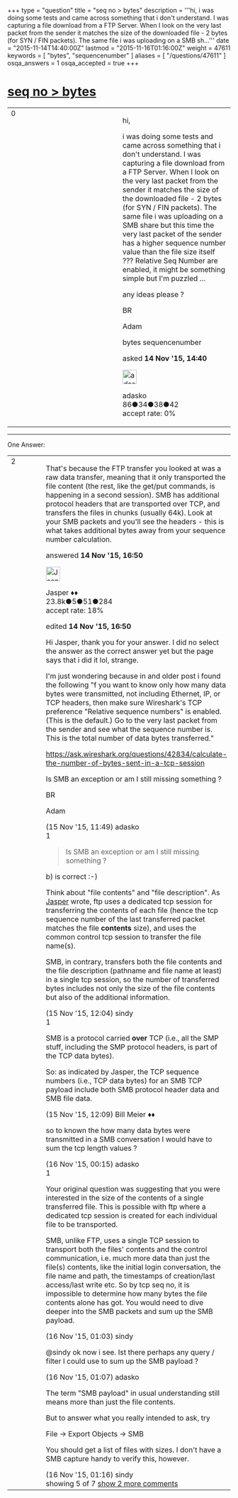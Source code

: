 +++
type = "question"
title = "seq no &gt; bytes"
description = '''hi, i was doing some tests and came across something that i don&#x27;t understand. I was capturing a file download from a FTP Server. When I look on the very last packet from the sender it matches the size of the downloaded file - 2 bytes (for SYN / FIN packets). The same file i was uploading on a SMB sh...'''
date = "2015-11-14T14:40:00Z"
lastmod = "2015-11-16T01:16:00Z"
weight = 47611
keywords = [ "bytes", "sequencenumber" ]
aliases = [ "/questions/47611" ]
osqa_answers = 1
osqa_accepted = true
+++

<div class="headNormal">

# [seq no &gt; bytes](/questions/47611/seq-no-bytes)

</div>

<div id="main-body">

<div id="askform">

<table id="question-table" style="width:100%;"><colgroup><col style="width: 50%" /><col style="width: 50%" /></colgroup><tbody><tr class="odd"><td style="width: 30px; vertical-align: top"><div class="vote-buttons"><span id="post-47611-upvote" class="ajax-command post-vote up" rel="nofollow" title="I like this post (click again to cancel)"> </span><div id="post-47611-score" class="post-score" title="current number of votes">0</div><span id="post-47611-downvote" class="ajax-command post-vote down" rel="nofollow" title="I dont like this post (click again to cancel)"> </span> <span id="favorite-mark" class="ajax-command favorite-mark" rel="nofollow" title="mark/unmark this question as favorite (click again to cancel)"> </span><div id="favorite-count" class="favorite-count"></div></div></td><td><div id="item-right"><div class="question-body"><p>hi,</p><p>i was doing some tests and came across something that i don't understand. I was capturing a file download from a FTP Server. When I look on the very last packet from the sender it matches the size of the downloaded file - 2 bytes (for SYN / FIN packets). The same file i was uploading on a SMB share but this time the very last packet of the sender has a higher sequence number value than the file size itself ??? Relative Seq Number are enabled, it might be something simple but I'm puzzled ...</p><p>any ideas please ?</p><p>BR</p><p>Adam</p></div><div id="question-tags" class="tags-container tags"><span class="post-tag tag-link-bytes" rel="tag" title="see questions tagged &#39;bytes&#39;">bytes</span> <span class="post-tag tag-link-sequencenumber" rel="tag" title="see questions tagged &#39;sequencenumber&#39;">sequencenumber</span></div><div id="question-controls" class="post-controls"></div><div class="post-update-info-container"><div class="post-update-info post-update-info-user"><p>asked <strong>14 Nov '15, 14:40</strong></p><img src="https://secure.gravatar.com/avatar/2b3f26f3a24449776af62dd8cca7715a?s=32&amp;d=identicon&amp;r=g" class="gravatar" width="32" height="32" alt="adasko&#39;s gravatar image" /><p><span>adasko</span><br />
<span class="score" title="86 reputation points">86</span><span title="34 badges"><span class="badge1">●</span><span class="badgecount">34</span></span><span title="38 badges"><span class="silver">●</span><span class="badgecount">38</span></span><span title="42 badges"><span class="bronze">●</span><span class="badgecount">42</span></span><br />
<span class="accept_rate" title="Rate of the user&#39;s accepted answers">accept rate:</span> <span title="adasko has no accepted answers">0%</span></p></div></div><div id="comments-container-47611" class="comments-container"></div><div id="comment-tools-47611" class="comment-tools"></div><div class="clear"></div><div id="comment-47611-form-container" class="comment-form-container"></div><div class="clear"></div></div></td></tr></tbody></table>

------------------------------------------------------------------------

<div class="tabBar">

<span id="sort-top"></span>

<div class="headQuestions">

One Answer:

</div>

</div>

<span id="47612"></span>

<div id="answer-container-47612" class="answer accepted-answer">

<table style="width:100%;"><colgroup><col style="width: 50%" /><col style="width: 50%" /></colgroup><tbody><tr class="odd"><td style="width: 30px; vertical-align: top"><div class="vote-buttons"><span id="post-47612-upvote" class="ajax-command post-vote up" rel="nofollow" title="I like this post (click again to cancel)"> </span><div id="post-47612-score" class="post-score" title="current number of votes">2</div><span id="post-47612-downvote" class="ajax-command post-vote down" rel="nofollow" title="I dont like this post (click again to cancel)"> </span> <span class="accept-answer on" rel="nofollow" title="adasko has selected this answer as the correct answer"> </span></div></td><td><div class="item-right"><div class="answer-body"><p>That's because the FTP transfer you looked at was a raw data transfer, meaning that it only transported the file content (the rest, like the get/put commands, is happening in a second session). SMB has additional protocol headers that are transported over TCP, and transfers the files in chunks (usually 64k). Look at your SMB packets and you'll see the headers - this is what takes additional bytes away from your sequence number calculation.</p></div><div class="answer-controls post-controls"></div><div class="post-update-info-container"><div class="post-update-info post-update-info-user"><p>answered <strong>14 Nov '15, 16:50</strong></p><img src="https://secure.gravatar.com/avatar/c578ba2967741f25aebd6afef702f432?s=32&amp;d=identicon&amp;r=g" class="gravatar" width="32" height="32" alt="Jasper&#39;s gravatar image" /><p><span>Jasper ♦♦</span><br />
<span class="score" title="23806 reputation points"><span>23.8k</span></span><span title="5 badges"><span class="badge1">●</span><span class="badgecount">5</span></span><span title="51 badges"><span class="silver">●</span><span class="badgecount">51</span></span><span title="284 badges"><span class="bronze">●</span><span class="badgecount">284</span></span><br />
<span class="accept_rate" title="Rate of the user&#39;s accepted answers">accept rate:</span> <span title="Jasper has 263 accepted answers">18%</span></p></div><div class="post-update-info post-update-info-edited"><p><span> edited <strong>14 Nov '15, 16:50</strong> </span></p></div></div><div id="comments-container-47612" class="comments-container"><span id="47619"></span><div id="comment-47619" class="comment"><div id="post-47619-score" class="comment-score"></div><div class="comment-text"><p>Hi Jasper, thank you for your answer. I did no select the answer as the correct answer yet but the page says that i did it lol, strange.</p><p>I'm just wondering because in and older post i found the following "f you want to know only how many data bytes were transmitted, not including Ethernet, IP, or TCP headers, then make sure Wireshark's TCP preference "Relative sequence numbers" is enabled. (This is the default.) Go to the very last packet from the sender and see what the sequence number is. This is the total number of data bytes transferred."</p><p><a href="https://ask.wireshark.org/questions/42834/calculate-the-number-of-bytes-sent-in-a-tcp-session">https://ask.wireshark.org/questions/42834/calculate-the-number-of-bytes-sent-in-a-tcp-session</a></p><p>Is SMB an exception or am I still missing something ?</p><p>BR</p><p>Adam</p></div><div id="comment-47619-info" class="comment-info"><span class="comment-age">(15 Nov '15, 11:49)</span> <span class="comment-user userinfo">adasko</span></div></div><span id="47620"></span><div id="comment-47620" class="comment"><div id="post-47620-score" class="comment-score">1</div><div class="comment-text"><blockquote><p>Is SMB an exception or am I still missing something ?<br />
</p></blockquote><p>b) is correct :-)</p><p>Think about "file contents" and "file description". As <a href="https://ask.wireshark.org/users/145/jasper">Jasper</a> wrote, ftp uses a dedicated tcp session for transferring the contents of each file (hence the tcp sequence number of the last transferred packet matches the file <strong>contents</strong> size), and uses the common control tcp session to transfer the file name(s).</p><p>SMB, in contrary, transfers both the file contents and the file description (pathname and file name at least) in a single tcp session, so the number of transferred bytes includes not only the size of the file contents but also of the additional information.</p></div><div id="comment-47620-info" class="comment-info"><span class="comment-age">(15 Nov '15, 12:04)</span> <span class="comment-user userinfo">sindy</span></div></div><span id="47621"></span><div id="comment-47621" class="comment"><div id="post-47621-score" class="comment-score">1</div><div class="comment-text"><p>SMB is a protocol carried <strong>over</strong> TCP (i.e., all the SMP stuff, including the SMP protocol headers, is part of the TCP data bytes).</p><p>So: as indicated by Jasper, the TCP sequence numbers (i.e., TCP data bytes) for an SMB TCP payload include both SMB protocol header data and SMB file data.</p></div><div id="comment-47621-info" class="comment-info"><span class="comment-age">(15 Nov '15, 12:09)</span> <span class="comment-user userinfo">Bill Meier ♦♦</span></div></div><span id="47625"></span><div id="comment-47625" class="comment"><div id="post-47625-score" class="comment-score"></div><div class="comment-text"><p>so to known the how many data bytes were transmitted in a SMB conversation I would have to sum the tcp length values ?</p></div><div id="comment-47625-info" class="comment-info"><span class="comment-age">(16 Nov '15, 00:15)</span> <span class="comment-user userinfo">adasko</span></div></div><span id="47626"></span><div id="comment-47626" class="comment"><div id="post-47626-score" class="comment-score">1</div><div class="comment-text"><p>Your original question was suggesting that you were interested in the size of the contents of a single transferred file. This is possible with ftp where a dedicated tcp session is created for each individual file to be transported.</p><p>SMB, unlike FTP, uses a single TCP session to transport both the files' contents and the control communication, i.e. much more data than just the file(s) contents, like the initial login conversation, the file name and path, the timestamps of creation/last access/last write etc. So by tcp seq no, it is impossible to determine how many bytes the file contents alone has got. You would need to dive deeper into the SMB packets and sum up the SMB payload.</p></div><div id="comment-47626-info" class="comment-info"><span class="comment-age">(16 Nov '15, 01:03)</span> <span class="comment-user userinfo">sindy</span></div></div><span id="47627"></span><div id="comment-47627" class="comment not_top_scorer"><div id="post-47627-score" class="comment-score"></div><div class="comment-text"><p><span>@sindy</span> ok now i see. Ist there perhaps any query / filter I could use to sum up the SMB payload ?</p></div><div id="comment-47627-info" class="comment-info"><span class="comment-age">(16 Nov '15, 01:07)</span> <span class="comment-user userinfo">adasko</span></div></div><span id="47628"></span><div id="comment-47628" class="comment not_top_scorer"><div id="post-47628-score" class="comment-score"></div><div class="comment-text"><p>The term "SMB payload" in usual understanding still means more than just the file contents.</p><p>But to answer what you really intended to ask, try</p><p>File -&gt; Export Objects -&gt; SMB</p><p>You should get a list of files with sizes. I don't have a SMB capture handy to verify this, however.</p></div><div id="comment-47628-info" class="comment-info"><span class="comment-age">(16 Nov '15, 01:16)</span> <span class="comment-user userinfo">sindy</span></div></div></div><div id="comment-tools-47612" class="comment-tools"><span class="comments-showing"> showing 5 of 7 </span> <a href="#" class="show-all-comments-link">show 2 more comments</a></div><div class="clear"></div><div id="comment-47612-form-container" class="comment-form-container"></div><div class="clear"></div></div></td></tr></tbody></table>

</div>

<div class="paginator-container-left">

</div>

</div>

</div>

